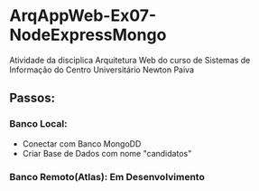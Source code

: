 # ArqAppWeb-Ex07-NodeExpressMongo
Atividade da disciplica Arquitetura Web do curso de Sistemas de Informação do Centro Universitário Newton Paiva

## Passos:
### Banco Local:
- Conectar com Banco MongoDD
- Criar Base de Dados com nome "candidatos"

### Banco Remoto(Atlas): Em Desenvolvimento

